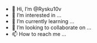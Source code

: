 - 👋 Hi, I’m @Rysku10v
- 👀 I’m interested in ...
- 🌱 I’m currently learning ...
- 💞️ I’m looking to collaborate on ...
- 📫 How to reach me ...

<!---
Rysku10v/Rysku10v is a ✨ special ✨ repository because its `README.md` (this file) appears on your GitHub profile.
You can click the Preview link to take a look at your changes.
--->
